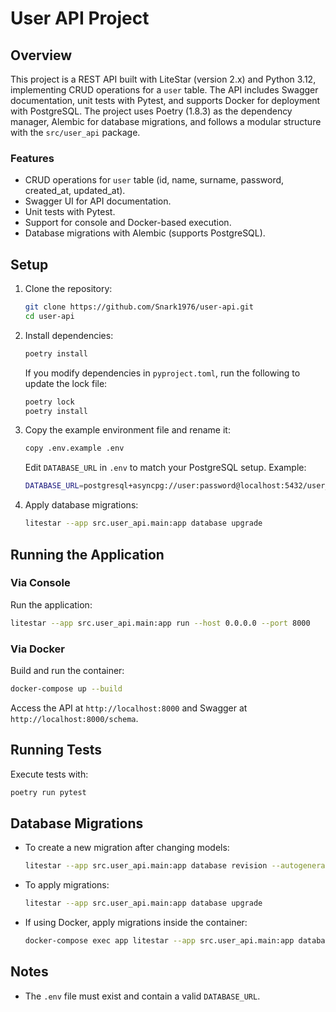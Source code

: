 # User API Project

## Overview
This project is a REST API built with LiteStar (version 2.x) and Python 3.12, implementing CRUD operations for a `user` table. The API includes Swagger documentation, unit tests with Pytest, and supports Docker for deployment with PostgreSQL. The project uses Poetry (1.8.3) as the dependency manager, Alembic for database migrations, and follows a modular structure with the `src/user_api` package.

### Features
- CRUD operations for `user` table (id, name, surname, password, created_at, updated_at).
- Swagger UI for API documentation.
- Unit tests with Pytest.
- Support for console and Docker-based execution.
- Database migrations with Alembic (supports PostgreSQL).

## Setup
1. Clone the repository:
   ```bash
   git clone https://github.com/Snark1976/user-api.git
   cd user-api
   ```
2. Install dependencies:
   ```bash
   poetry install
   ```
   If you modify dependencies in `pyproject.toml`, run the following to update the lock file:
   ```bash
   poetry lock
   poetry install
   ```
3. Copy the example environment file and rename it:
   ```bash
   copy .env.example .env
   ```
   Edit `DATABASE_URL` in `.env` to match your PostgreSQL setup. Example:
   ```bash
   DATABASE_URL=postgresql+asyncpg://user:password@localhost:5432/user_db
   ```
4. Apply database migrations:
   ```bash
   litestar --app src.user_api.main:app database upgrade
   ```

## Running the Application

### Via Console
Run the application:
```bash
litestar --app src.user_api.main:app run --host 0.0.0.0 --port 8000
```

### Via Docker
Build and run the container:
```bash
docker-compose up --build
```

Access the API at `http://localhost:8000` and Swagger at `http://localhost:8000/schema`.

## Running Tests
Execute tests with:
```bash
poetry run pytest
```

## Database Migrations
- To create a new migration after changing models:
  ```bash
  litestar --app src.user_api.main:app database revision --autogenerate -m "Description of changes"
  ```
- To apply migrations:
  ```bash
  litestar --app src.user_api.main:app database upgrade
  ```
- If using Docker, apply migrations inside the container:
  ```bash
  docker-compose exec app litestar --app src.user_api.main:app database upgrade
  ```

## Notes
- The `.env` file must exist and contain a valid `DATABASE_URL`.
